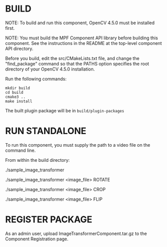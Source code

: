 # BUILD

NOTE: To build and run this component, OpenCV 4.5.0
      must be installed first.

NOTE: You must build the MPF Component API library before
      building this component. See the instructions
      in the README at the top-level component API
      directory.

Before you build, edit the src/CMakeLists.txt file, and change
the "find_package" command so that the PATHS option specifies
the root directory of your OpenCV 4.5.0 installation.

Run the following commands:
```
mkdir build
cd build
cmake3 ..
make install
```
The built plugin package will be in `build/plugin-packages`


# RUN STANDALONE

To run this component, you must supply the path to
a video file on the command line.

From within the build directory:

./sample_image_transformer

./sample_image_transformer <image_file> ROTATE

./sample_image_transformer <image_file> CROP

./sample_image_transformer <image_file> FLIP


# REGISTER PACKAGE

As an admin user, upload ImageTransformerComponent.tar.gz
to the Component Registration page.
